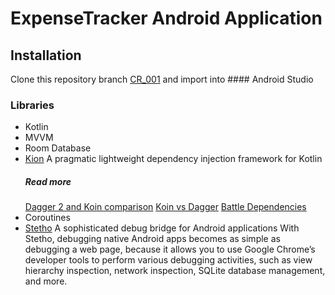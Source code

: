 # ExpenseTracker Android Application

## Installation
Clone this repository branch [CR_001](https://github.com/lakmalz/ExpenseTracker/tree/CR_001) and import into #### Android Studio

### Libraries
- Kotlin
- MVVM
- Room Database
- [Kion](https://insert-koin.io/) A pragmatic lightweight dependency injection framework for Kotlin
  ##### Read more
  [Dagger 2 and Koin comparison](https://medium.com/mobile-app-development-publication/dagger-2-and-koin-comparison-4223dae9725d)
  [Koin vs Dagger](https://blog.usejournal.com/android-koin-with-mvvm-and-retrofit-e040e4e15f9d)
  [Battle Dependencies](https://medium.com/@lukmagayoarizky/battle-between-dagger-and-koin-in-android-development-9988893ca6c)
- Coroutines
- [Stetho](http://facebook.github.io/stetho/) A sophisticated debug bridge for Android applications
  With Stetho, debugging native Android apps becomes as simple as debugging a web page,
  because it allows you to use Google Chrome’s developer tools to perform various debugging activities,
  such as view hierarchy inspection, network inspection, SQLite database management, and more.




